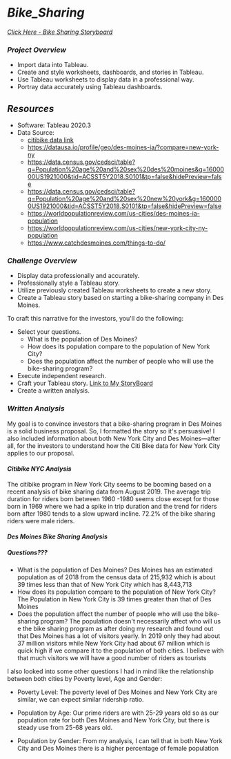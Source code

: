 # ***Bike_Sharing***

*[Click Here - Bike Sharing Storyboard]()*

### ***Project Overview***

  * Import data into Tableau.
  * Create and style worksheets, dashboards, and stories in Tableau.
  * Use Tableau worksheets to display data in a professional way.
  * Portray data accurately using Tableau dashboards.

## ***Resources***

  * Software: Tableau 2020.3
  * Data Source: 
    * [citibike data link](https://s3.amazonaws.com/tripdata/201908-citibike-tripdata.csv.zip)
    * https://datausa.io/profile/geo/des-moines-ia/?compare=new-york-ny 
    * https://data.census.gov/cedsci/table?q=Population%20age%20and%20sex%20des%20moines&g=1600000US1921000&tid=ACSST5Y2018.S0101&tp=false&hidePreview=false
    * https://data.census.gov/cedsci/table?q=Population%20age%20and%20sex%20new%20york&g=1600000US1921000&tid=ACSST5Y2018.S0101&tp=false&hidePreview=false
    * https://worldpopulationreview.com/us-cities/des-moines-ia-population
    * https://worldpopulationreview.com/us-cities/new-york-city-ny-population
    * https://www.catchdesmoines.com/things-to-do/

### ***Challenge Overview***

  * Display data professionally and accurately.
  * Professionally style a Tableau story.
  * Utilize previously created Tableau worksheets to create a new story.
  * Create a Tableau story based on starting a bike-sharing company in Des Moines.
  
  To craft this narrative for the investors, you'll do the following:

  * Select your questions. 
    * What is the population of Des Moines? 
    * How does its population compare to the population of New York City? 
    * Does the population affect the number of people who will use the bike-sharing program?
  * Execute independent research.
  * Craft your Tableau story.
      [Link to My StoryBoard]()
  * Create a written analysis. 

### ***Written Analysis***
My goal is to convince investors that a bike-sharing program in Des Moines is a solid business proposal. So, I formatted the story so it's persuasive! I also included information about both New York City and Des Moines—after all, for the investors to understand how the Citi Bike data for New York City applies to our proposal.

#### ***Citibike NYC Analysis***
The citibike program in New York City seems to be booming based on a recent analysis of bike sharing data from August 2019. The average trip duration for riders born between 1960 -1980 seems close except for those born in 1969 where we had a spike in trip duration and the trend for riders born after 1980 tends to a slow upward incline. 72.2% of the bike sharing riders were male riders.

#### ***Des Moines Bike Sharing Analysis***
##### ***Questions???***
  * What is the population of Des Moines? 
  Des Moines has an estimated population as of 2018 from the census data of 215,932 which is about 39 times less than that of New York City which has 8,443,713 
  * How does its population compare to the population of New York City? 
    The Population in New York City is 39 times greater than that of Des Moines
  * Does the population affect the number of people who will use the bike-sharing program?
  The population doesn't necessarily affect who will us e the bike sharing program as after doing my research and found out that Des Moines has a lot of visitors yearly. In 2019 only they had about 37 million visitors while New York City had about 67 million which is quick high if we compare it to the population of both cities. I believe with that much visitors we will have a good number of riders as tourists
  
I also looked into some other questions I had in mind like the relationship between both cities by Poverty level, Age and Gender:
  
  * Poverty Level: The poverty level of Des Moines and New York City are similar, we can expect similar ridership ratio.
  
  * Population by Age: Our prime riders are with 25-29 years old so as our population rate for both Des Moines and New York City, but there is steady use from 25-68 years old.
  * Population by Gender: From my analysis, I can tell that in both New York City and Des Moines there is a higher percentage of female population  
